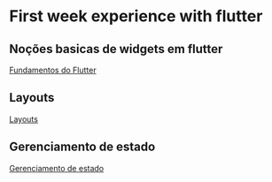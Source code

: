 # First week experience with flutter


## Noções basicas de widgets em flutter



[Fundamentos do Flutter](./Fundamentos%20do%20Flutter.md)

## Layouts

[Layouts](./layouts.md)

## Gerenciamento de estado

[Gerenciamento de estado](./gerenciamento%20estados.md)
